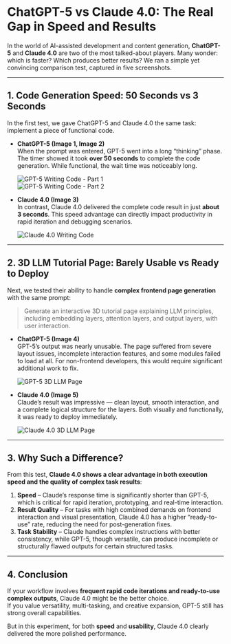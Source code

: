 # ChatGPT-5 vs Claude 4.0: The Real Gap in Speed and Results

In the world of AI-assisted development and content generation, **ChatGPT-5** and **Claude 4.0** are two of the most talked-about players. Many wonder: which is faster? Which produces better results? We ran a simple yet convincing comparison test, captured in five screenshots.

---

## 1. Code Generation Speed: 50 Seconds vs 3 Seconds

In the first test, we gave ChatGPT-5 and Claude 4.0 the same task: implement a piece of functional code.

- **ChatGPT-5 (Image 1, Image 2)**  
  When the prompt was entered, GPT-5 went into a long “thinking” phase. The timer showed it took **over 50 seconds** to complete the code generation. While functional, the wait time was noticeably long.  

  ![GPT-5 Writing Code - Part 1](image1.png)  
  ![GPT-5 Writing Code - Part 2](image2.png)  

- **Claude 4.0 (Image 3)**  
  In contrast, Claude 4.0 delivered the complete code result in just **about 3 seconds**. This speed advantage can directly impact productivity in rapid iteration and debugging scenarios.  

  ![Claude 4.0 Writing Code](image3.png)

---

## 2. 3D LLM Tutorial Page: Barely Usable vs Ready to Deploy

Next, we tested their ability to handle **complex frontend page generation** with the same prompt:

> Generate an interactive 3D tutorial page explaining LLM principles, including embedding layers, attention layers, and output layers, with user interaction.

- **ChatGPT-5 (Image 4)**  
  GPT-5’s output was nearly unusable. The page suffered from severe layout issues, incomplete interaction features, and some modules failed to load at all. For non-frontend developers, this would require significant additional work to fix.  

  ![GPT-5 3D LLM Page](image4.png)

- **Claude 4.0 (Image 5)**  
  Claude’s result was impressive — clean layout, smooth interaction, and a complete logical structure for the layers. Both visually and functionally, it was ready to deploy immediately.  

  ![Claude 4.0 3D LLM Page](image5.png)

---

## 3. Why Such a Difference?

From this test, **Claude 4.0 shows a clear advantage in both execution speed and the quality of complex task results**:

1. **Speed** – Claude’s response time is significantly shorter than GPT-5, which is critical for rapid iteration, prototyping, and real-time interaction.  
2. **Result Quality** – For tasks with high combined demands on frontend interaction and visual presentation, Claude 4.0 has a higher “ready-to-use” rate, reducing the need for post-generation fixes.  
3. **Task Stability** – Claude handles complex instructions with better consistency, while GPT-5, though versatile, can produce incomplete or structurally flawed outputs for certain structured tasks.

---

## 4. Conclusion

If your workflow involves **frequent rapid code iterations and ready-to-use complex outputs**, Claude 4.0 might be the better choice.  
If you value versatility, multi-tasking, and creative expansion, GPT-5 still has strong overall capabilities.

But in this experiment, for both **speed** and **usability**, Claude 4.0 clearly delivered the more polished performance.
